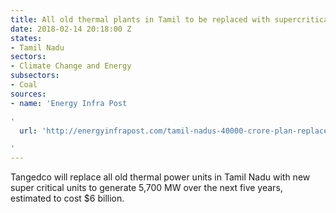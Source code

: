 ```yaml
---
title: All old thermal plants in Tamil to be replaced with supercritical units
date: 2018-02-14 20:18:00 Z
states:
- Tamil Nadu
sectors:
- Climate Change and Energy
subsectors:
- Coal
sources:
- name: 'Energy Infra Post

'
  url: 'http://energyinfrapost.com/tamil-nadus-40000-crore-plan-replace-thermal-units/

'
---
```


Tangedco will replace all old thermal power units in Tamil Nadu with new super critical units to generate 5,700 MW over the next five years, estimated to cost $6 billion. 
